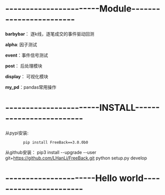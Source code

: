 # -----------------------Module------------------------

**barbybar**： 逐k线，逐笔成交的事件驱动回测

**alpha**: 因子测试

**event**：事件信号测试

**post**： 后处理模块

**display**： 可视化模块

**my_pd**：pandas常用操作

# -----------------------INSTALL-------------------------
从pypi安装:

            pip install FreeBack==3.0.0b0
从github安装： pip3 install --upgrade --user   git+https://github.com/LHanLi/FreeBack.git
            python setup.py develop

# ----------------------Hello world-----------------------
